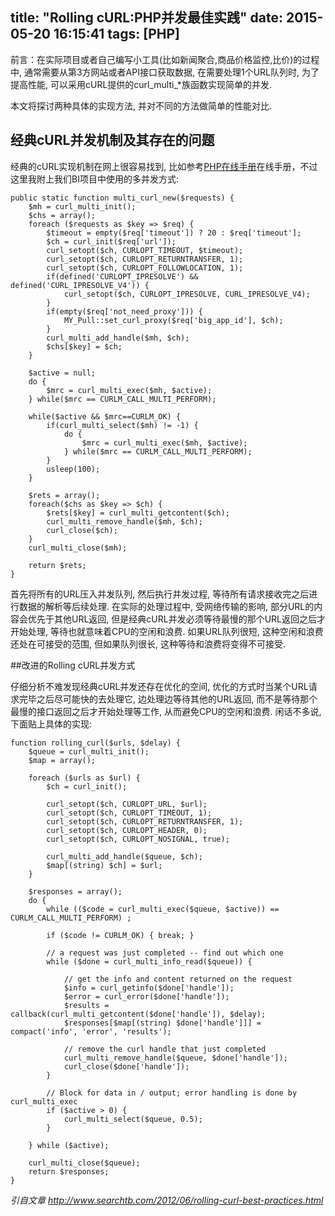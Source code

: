 title: "Rolling cURL:PHP并发最佳实践"
date: 2015-05-20 16:15:41
tags: [PHP]
---
前言：在实际项目或者自己编写小工具(比如新闻聚合,商品价格监控,比价)的过程中, 通常需要从第3方网站或者API接口获取数据, 在需要处理1个URL队列时, 为了提高性能, 可以采用cURL提供的curl_multi_*族函数实现简单的并发.

本文将探讨两种具体的实现方法, 并对不同的方法做简单的性能对比.
<!-- more -->
## 经典cURL并发机制及其存在的问题
经典的cURL实现机制在网上很容易找到, 比如参考[PHP在线手册](http://php.net/manual/en/function.curl-multi-init.php)在线手册，不过这里我附上我们BI项目中使用的多并发方式:

	public static function multi_curl_new($requests) {
		$mh = curl_multi_init();
		$chs = array();
		foreach ($requests as $key => $req) {
			$timeout = empty($req['timeout']) ? 20 : $req['timeout'];
			$ch = curl_init($req['url']);
			curl_setopt($ch, CURLOPT_TIMEOUT, $timeout);
			curl_setopt($ch, CURLOPT_RETURNTRANSFER, 1);
			curl_setopt($ch, CURLOPT_FOLLOWLOCATION, 1);
			if(defined('CURLOPT_IPRESOLVE') && defined('CURL_IPRESOLVE_V4')) {
				curl_setopt($ch, CURLOPT_IPRESOLVE, CURL_IPRESOLVE_V4);
			}
			if(empty($req['not_need_proxy'])) {
				MY_Pull::set_curl_proxy($req['big_app_id'], $ch);
			}
			curl_multi_add_handle($mh, $ch);
			$chs[$key] = $ch;
		}
		
		$active = null;
		do {
			$mrc = curl_multi_exec($mh, $active);
		} while($mrc == CURLM_CALL_MULTI_PERFORM);
		
		while($active && $mrc==CURLM_OK) {
			if(curl_multi_select($mh) != -1) {
				do {
					$mrc = curl_multi_exec($mh, $active);
				} while($mrc == CURLM_CALL_MULTI_PERFORM);
			}
			usleep(100);
		}
		
		$rets = array();
		foreach($chs as $key => $ch) {
			$rets[$key] = curl_multi_getcontent($ch);
			curl_multi_remove_handle($mh, $ch);
			curl_close($ch);
		}
		curl_multi_close($mh);
		
		return $rets;
	}

首先将所有的URL压入并发队列, 然后执行并发过程, 等待所有请求接收完之后进行数据的解析等后续处理. 在实际的处理过程中, 受网络传输的影响, 部分URL的内容会优先于其他URL返回, 但是经典cURL并发必须等待最慢的那个URL返回之后才开始处理, 等待也就意味着CPU的空闲和浪费. 如果URL队列很短, 这种空闲和浪费还处在可接受的范围, 但如果队列很长, 这种等待和浪费将变得不可接受.

##改进的Rolling cURL并发方式

仔细分析不难发现经典cURL并发还存在优化的空间, 优化的方式时当某个URL请求完毕之后尽可能快的去处理它, 边处理边等待其他的URL返回, 而不是等待那个最慢的接口返回之后才开始处理等工作, 从而避免CPU的空闲和浪费. 闲话不多说, 下面贴上具体的实现:

	function rolling_curl($urls, $delay) {
		$queue = curl_multi_init();
		$map = array();
	
		foreach ($urls as $url) {
			$ch = curl_init();
	
			curl_setopt($ch, CURLOPT_URL, $url);
			curl_setopt($ch, CURLOPT_TIMEOUT, 1);
			curl_setopt($ch, CURLOPT_RETURNTRANSFER, 1);
			curl_setopt($ch, CURLOPT_HEADER, 0);
			curl_setopt($ch, CURLOPT_NOSIGNAL, true);
	
			curl_multi_add_handle($queue, $ch);
			$map[(string) $ch] = $url;
		}
	
		$responses = array();
		do {
			while (($code = curl_multi_exec($queue, $active)) == CURLM_CALL_MULTI_PERFORM) ;
	
			if ($code != CURLM_OK) { break; }
	
			// a request was just completed -- find out which one
			while ($done = curl_multi_info_read($queue)) {
	
				// get the info and content returned on the request
				$info = curl_getinfo($done['handle']);
				$error = curl_error($done['handle']);
				$results = callback(curl_multi_getcontent($done['handle']), $delay);
				$responses[$map[(string) $done['handle']]] = compact('info', 'error', 'results');
	
				// remove the curl handle that just completed
				curl_multi_remove_handle($queue, $done['handle']);
				curl_close($done['handle']);
			}
	
			// Block for data in / output; error handling is done by curl_multi_exec
			if ($active > 0) {
				curl_multi_select($queue, 0.5);
			}
	
		} while ($active);
	
		curl_multi_close($queue);
		return $responses;
	}

*引自文章 http://www.searchtb.com/2012/06/rolling-curl-best-practices.html*
